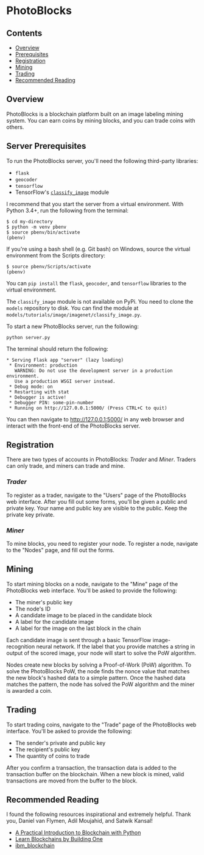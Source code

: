 # PhotoBlocks

## Contents
* [Overview](#overview)
* [Prerequisites](#prerequisites)
* [Registration](#registration)
* [Mining](#mining)
* [Trading](#trading)
* [Recommended Reading](#recommended-reading)

## Overview
PhotoBlocks is a blockchain platform built on an image labeling mining system. You can earn coins by mining blocks, and you can 
trade coins with others.


## Server Prerequisites
To run the PhotoBlocks server, you'll need the following third-party libraries:
* `flask`
* `geocoder`
* `tensorflow`
* TensorFlow's [`classify_image`](https://www.tensorflow.org/tutorials/image_recognition) module

I recommend that you start the server from a virtual environment. With Python 3.4+, run the following from the terminal:
```shell
$ cd my-directory
$ python -m venv pbenv
$ source pbenv/bin/activate
(pbenv)
```

If you're using a bash shell (e.g. Git bash) on Windows, source the virtual environment from the Scripts directory:
```shell
$ source pbenv/Scripts/activate
(pbenv)
```

You can `pip install` the `flask`, `geocoder`, and `tensorflow` libraries to the virtual environment.

The `classify_image` module is not available on PyPi. You need to clone the `models` repository to disk. You can find the module at `models/tutorials/image/imagenet/classify_image.py`.

To start a new PhotoBlocks server, run the following:
```shell
python server.py
```

The terminal should return the following:
```shell
* Serving Flask app "server" (lazy loading)
 * Environment: production
   WARNING: Do not use the development server in a production environment.
   Use a production WSGI server instead.
 * Debug mode: on
 * Restarting with stat
 * Debugger is active!
 * Debugger PIN: some-pin-number
 * Running on http://127.0.0.1:5000/ (Press CTRL+C to quit)
```

You can then navigate to http://127.0.0.1:5000/ in any web browser and interact with the front-end of the PhotoBlocks server.

## Registration
There are two types of accounts in PhotoBlocks: *Trader* and *Miner*.
Traders can only trade, and miners can trade and mine.

### *Trader*
To register as a trader, navigate to the "Users" page of the PhotoBlocks web interface. After you fill out some forms, you'll be given a public and private key. Your name and public key are
visible to the public. Keep the private key private.

### *Miner*
To mine blocks, you need to register your node. To register a node, navigate to the "Nodes" page, and fill out the forms.

## Mining
To start mining blocks on a node, navigate to the "Mine" page of the PhotoBlocks web interface. You'll be asked to provide the 
following:
* The miner's public key
* The node's ID
* A candidate image to be placed in the candidate block
* A label for the candidate image
* A label for the image on the last block in the chain

Each candidate image is sent through a basic TensorFlow image-recognition neural network. If the label that you provide matches a string in output of the
scored image, your node will start to solve the PoW algorithm. 

Nodes create new blocks by solving a Proof-of-Work (PoW) algorithm. To solve the PhotoBlocks PoW, the node finds 
the nonce value that matches the new block's hashed data to a simple pattern. Once the hashed data matches the pattern, the node has 
solved the PoW algorithm and the miner is awarded a coin.
 
## Trading
To start trading coins, navigate to the "Trade" page of the PhotoBlocks web interface. You'll be asked to provide the following:
* The sender's private and public key
* The recipient's public key
* The quantity of coins to trade
 
After you confirm a transaction, the transaction data is added to the transaction buffer on the blockchain. When a new 
block is mined, valid transactions are moved from the buffer to the block.

## Recommended Reading
I found the following resources inspirational and extremely helpful. Thank you, Daniel van Flymen, Adil Moujahid, and Satwik Kansal!

* [A Practical Introduction to Blockchain with Python](http://adilmoujahid.com/posts/2018)
* [Learn Blockchains by Building One](https://hackernoon.com/learn-blockchains-by-building-one-117428612f46)
* [ibm_blockchain](https://github.com/satwikkansal/ibm_blockchain)
